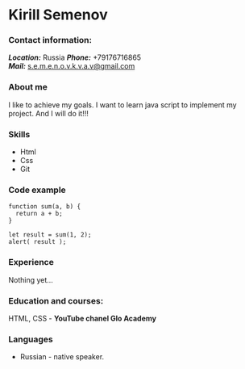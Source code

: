 # Kirill Semenov
### Contact information:
***Location:*** Russia
***Phone:*** +79176716865  
***Mail:*** s.e.m.e.n.o.v.k.v.a.v@gmail.com
### About me
I like to achieve my goals. I want to learn java script to implement my project. And I will do it!!!
### Skills 
* Html
* Css 
* Git 
### Code example
```
function sum(a, b) {
  return a + b;
}

let result = sum(1, 2);
alert( result );
```
### Experience
Nothing yet…
### Education and courses:
HTML, CSS - **YouTube chanel Glo Academy** 
### Languages
* Russian - native speaker.